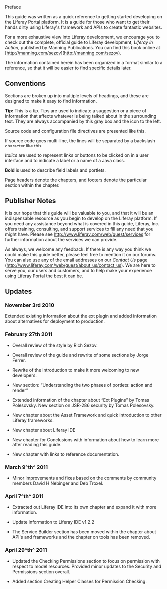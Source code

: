 Preface

This guide was written as a quick reference to getting started
developing on the Liferay Portal platform. It is a guide for those who
want to get their hands dirty using Liferay's framework and APIs to
create fantastic websites.

For a more exhaustive view into Liferay development, we encourage you to
check out the complete, official guide to Liferay development, *Liferay
in Action*, published by Manning Publications. You can find this book
online at [http://manning.com/sezov](http://manning.com/sezov).

The information contained herein has been organized in a format similar
to a reference, so that it will be easier to find specific details
later.

## Conventions

Sections are broken up into multiple levels of headings, and these are
designed to make it easy to find information.

**Tip:** This is a tip. Tips are used to indicate a suggestion or a
piece of information that affects whatever is being talked about in the
surrounding text. They are always accompanied by this gray box and the
icon to the left.

Source code and configuration file directives are presented like this.

If source code goes multi-line, the lines will be 
separated by a backslash character like this.

*Italics* are used to represent links or buttons to be clicked on in a
user interface and to indicate a label or a name of a Java class.

**Bold** is used to describe field labels and portlets.

Page headers denote the chapters, and footers denote the particular
section within the chapter.

## Publisher Notes

It is our hope that this guide will be valuable to you, and that it will
be an indispensable resource as you begin to develop on the Liferay
platform. If you need any assistance beyond what is covered in this
guide, Liferay, Inc. offers training, consulting, and support services
to fill any need that you might have. Please see
[http://www.](http://www.liferay.com/web/guest/services)[liferay](http://www.liferay.com/web/guest/services)[.com/web/guest/services](http://www.liferay.com/web/guest/services)
for further information about the services we can provide.

As always, we welcome any feedback. If there is any way you think we
could make this guide better, please feel free to mention it on our
forums. You can also use any of the email addresses on our *Contact Us*
page
([http://www.](http://www.liferay.com/web/guest/about_us/contact_us)[liferay](http://www.liferay.com/web/guest/about_us/contact_us)[.com/web/guest/about_us/contact_us](http://www.liferay.com/web/guest/about_us/contact_us)).
We are here to serve you, our users and customers, and to help make your
experience using Liferay Portal the best it can be.

## Updates

### November 3rd 2010

Extended existing information about the ext plugin and added information
about alternatives for deployment to production.

### February 27th 2011

-   Overall review of the style by Rich Sezov.

-   Overall review of the guide and rewrite of some sections by Jorge
    Ferrer.

-   Rewrite of the introduction to make it more welcoming to new
    developers.

-   New section: “Understanding the two phases of portlets: action and
    render”

-   Extended information of the chapter about “Ext Plugins” by Tomas
    Polesovsky. New section on JSR-286 security by Tomas Polesovsky.

-   New chapter about the Asset Framework and quick introduction to
    other Liferay frameworks.

-   New chapter about Liferay IDE

-   New chapter for Conclusions with information about how to learn more
    after reading this guide.

-   New chapter with links to reference documentation.

### March 9^th^ 2011

-   Minor improvements and fixes based on the comments by community
    members David H Nebinger and Deb Troxel.

### April 7^th^ 2011

-   Extracted out Liferay IDE into its own chapter and expand it with
    more information.

-   Update information to Liferay IDE v1.2.2

-   The Service Builder section has been moved within the chapter about
    API's and frameworks and the chapter on tools has been removed.

### April 29^th^ 2011

-   Updated the Checking Permissions section to focus on permission with
    respect to model resources. Provided minor updates to the Security
    and Permissions section overall.

-   Added section Creating Helper Classes for Permission Checking.
